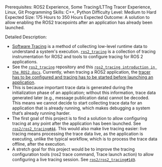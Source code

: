 Prerequisites: ROS2 Experience, Some Tracing/LTTng Tracer Experience, Linux, Git
Programming Skills: C++, Python
Difficulty Level: Medium to Hard
Expected Size: 175 Hours to 350 Hours
Expected Outcome: A solution to allow enabling the ROS2 tracepoints after an application has already been launched.

Detailed Description: 
- [Software Tracing](https://lttng.org/docs/v2.13/#doc-what-is-tracing) is a method of collecting low-level runtime data to understand a system's execution. [`ros2_tracing`](https://github.com/ros2/ros2_tracing) is a collection of tracing instrumentation for ROS2 and tools to configure tracing for ROS 2 applications. 
- See the [`ros2_tracing`](https://github.com/ros2/ros2_tracing) repository and this [`ros2_tracing introduction in the ROS2 docs`](https://docs.ros.org/en/rolling/Tutorials/Advanced/ROS2-Tracing-Trace-and-Analyze.html). Currently, when tracing a ROS2 application, the [tracer has to be configured and tracing has to be started before launching an application](https://github.com/ros2/ros2_tracing#tracing).
- This is because important trace data is generated during the initialization phase of an application; without this information, trace data generated later (e.g., message publication data) cannot be decoded. This means we cannot decide to start collecting trace data for an application that is already running, which makes debugging a system that’s already running harder.
- The first goal of this project is to find a solution to allow configuring tracing at any point after the application has been launched. See [`ros2/ros2_tracing#44`](https://github.com/ros2/ros2_tracing/issues/44). This would also make live tracing easier: live tracing means processing the trace data live, as the application is executing, unlike the typical workflow, which is to process the trace data offline, after the execution.
- A stretch goal for this project would be to improve the tracing configuration tools (ros2 trace command, Trace launch action) to allow configuring a live tracing session. See [`ros2/ros2_tracing#149`](https://github.com/ros2/ros2_tracing/issues/149).
